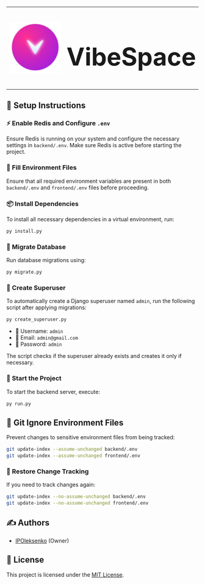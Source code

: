<table>
  <tr>
    <td><img src="frontend/src/logo.svg" width="256" alt="logo"></td>
        <td>
            <h1 style="font-size: 64px;">VibeSpace</h1>
        </td>
  </tr>
</table>

## 📌 Setup Instructions

### ⚡ Enable Redis and Configure `.env`

Ensure Redis is running on your system and configure the necessary settings in `backend/.env`. Make sure Redis is active before starting the project.

### 🔧 Fill Environment Files
Ensure that all required environment variables are present in both `backend/.env` and `frontend/.env` files before proceeding.

### 📦 Install Dependencies
To install all necessary dependencies in a virtual environment, run:

```sh
py install.py
```

### 🔄 Migrate Database
Run database migrations using:

```sh
py migrate.py
```

### 🔐 Create Superuser

To automatically create a Django superuser named `admin`, run the following script after applying migrations:

```sh
py create_superuser.py
```

- 👤 Username: `admin`  
- 📧 Email: `admin@gmail.com`  
- 🔑 Password: `admin`

The script checks if the superuser already exists and creates it only if necessary.

### 🚀 Start the Project
To start the backend server, execute:

```sh
py run.py
```

## 📁 Git Ignore Environment Files
Prevent changes to sensitive environment files from being tracked:

```sh
git update-index --assume-unchanged backend/.env
git update-index --assume-unchanged frontend/.env
```

### 🔄 Restore Change Tracking
If you need to track changes again:

```sh
git update-index --no-assume-unchanged backend/.env
git update-index --no-assume-unchanged frontend/.env
```

## ✍️ Authors

- [IPOleksenko](https://github.com/IPOleksenko) (Owner)

## 📜 License

This project is licensed under the [MIT License](./LICENSE).
